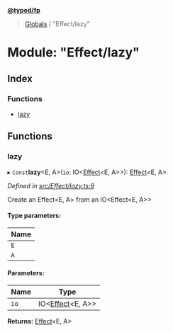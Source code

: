 **[@typed/fp](../README.md)**

> [Globals](../globals.md) / "Effect/lazy"

# Module: "Effect/lazy"

## Index

### Functions

* [lazy](_effect_lazy_.md#lazy)

## Functions

### lazy

▸ `Const`**lazy**\<E, A>(`io`: IO\<[Effect](_effect_effect_.effect.md)\<E, A>>): [Effect](_effect_effect_.effect.md)\<E, A>

*Defined in [src/Effect/lazy.ts:9](https://github.com/TylorS/typed-fp/blob/f27ba3e/src/Effect/lazy.ts#L9)*

Create an Effect<E, A> from an IO<Effect<E, A>>

#### Type parameters:

Name |
------ |
`E` |
`A` |

#### Parameters:

Name | Type |
------ | ------ |
`io` | IO\<[Effect](_effect_effect_.effect.md)\<E, A>> |

**Returns:** [Effect](_effect_effect_.effect.md)\<E, A>
